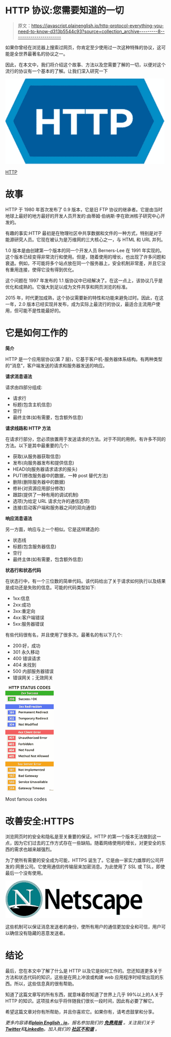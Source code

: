# HTTP 协议:您需要知道的一切

> 原文：<https://javascript.plainenglish.io/http-protocol-everything-you-need-to-know-d313b5544c93?source=collection_archive---------8----------------------->

如果你曾经在浏览器上搜索过网页，你肯定至少使用过一次这种特殊的协议，这可能是全世界最著名的协议之一。

因此，在本文中，我们将介绍这个故事、方法以及您需要了解的一切，以便对这个流行的协议有一个基本的了解。让我们深入研究一下

![](img/46a167a26c267bf0239613fda31eb094.png)

[HTTP](https://en.wikipedia.org/wiki/Hypertext_Transfer_Protocol)

# 故事

HTTP 于 1980 年首次发布了 0.9 版本，它是旧 FTP 协议的继承者。它是由当时地球上最好的地方最好的开发人员开发的:由蒂姆·伯纳斯·李在欧洲核子研究中心开发的。

有趣的事实:HTTP 最初是在物理社区中共享数据和文件的一种方式，特别是对于能源研究人员。它现在被认为是万维网的三大核心之一，与 HTML 和 URL 并列。

1.0 版本是由创建第一个版本的同一个开发人员 Berners-Lee 在 1991 年实现的。这个版本已经变得非常流行和使用。但是，随着使用的增长，也出现了许多问题和衰退。例如，不可能将多个站点放在同一个服务器上，安全机制非常差，并且它没有重用连接，使得它没有得到优化。

这个问题在 1997 年发布的 1.1 版协议中已经解决了。在这一点上，该协议几乎是优化和成熟的。它强大到足以成为文件共享和网页浏览的标准。

2015 年，时代更加成熟，这个协议需要新的特性和功能来避免过时。因此，在这一年，2.0 版本已经实现并发布，成为实际上最流行的协议，最适合主流用户使用，但可能不是性能最好的。

# 它是如何工作的

**简介**

HTTP 是一个应用层协议(第 7 层)，它基于客户机-服务器体系结构。有两种类型的“消息”，客户端发送的请求和服务器发送的响应。

**请求消息语法**

请求由四部分组成:

*   请求行
*   标题(包含主机信息)
*   空行
*   最终主体(如有需要，包含额外信息)

**请求线路和 HTTP 方法**

在请求行部分，您必须放置用于发送请求的方法。对于不同的用例，有许多不同的方法。以下是其中最重要的几个:

*   获取(从服务器获取信息)
*   发布(向服务器发布和提供信息)
*   HEAD(向服务器请求请求的报头)
*   PUT(修改服务器中的数据，一种 post 替代方法)
*   删除(删除服务器中的数据)
*   修补(对资源应用部分修改)
*   跟踪(提供了一种有用的调试机制)
*   选项(为给定 URL 请求允许的通信选项)
*   连接(启动客户端和服务器之间的双向通信)

**响应消息语法**

另一方面，响应与上一个相似。它是这样建造的:

*   状态线
*   标题(包含服务器信息)
*   空行
*   最终主体(如有需要，包含额外信息)

**状态行和状态代码**

在状态行中，有一个三位数的简单代码。该代码给出了关于请求如何执行以及结果是成功还是失败的信息。可能的代码类型如下:

*   1xx:信息
*   2xx:成功
*   3xx:重定向
*   4xx:客户端错误
*   5xx:服务器错误

有些代码很有名，并且使用了很多次。最著名的有以下几个:

*   200:好，成功
*   301 永久移动
*   400 错误请求
*   404 未找到
*   500 内部服务器错误
*   错误网关；无效网关

![](img/77a20e34d8ceeb3e0228098877fff0a7.png)

Most famous codes

# 改善安全:HTTPS

浏览网页时的安全和隐私是至关重要的保证。HTTP 的第一个版本无法做到这一点，因为它们过去的工作方式存在一些缺陷。随着网络使用的增长，对更安全的东西的需求也越来越强烈。

为了使所有需要的安全成为可能，HTTPS 诞生了。它是由一家实力雄厚的公司开发的:网景公司。它使用通信的传输层来加密消息。为此使用了 SSL 或 TSL，即使最后一个没有使用。

![](img/fd7da608592062dcc05d0ea4ffc2c970.png)

这些机制可以保证消息发送者的身份，使所有用户的通信更加安全和可信，用户可以确信没有隐藏的恶意发送者。

# **结论**

最后，您在本文中了解了什么是 HTTP 以及它是如何工作的。您还知道更多关于方法和状态代码的知识，这些是在网上冲浪或构建 web 应用程序时经常出现的东西。所以，这些信息真的很有帮助。

知道了这篇文章写的所有东西，就意味着你知道了世界上几乎 99%以上的人关于 HTTP 的知识。这项技术似乎将伴随我们很长一段时间，因此有必要了解它。

希望这篇文章对你有所帮助，并且你喜欢它。如果你有，请考虑鼓掌和分享。

*更多内容请看*[***plain English . io***](https://plainenglish.io/)*。报名参加我们的* [***免费周报***](http://newsletter.plainenglish.io/) *。关注我们关于*[***Twitter***](https://twitter.com/inPlainEngHQ)*和*[***LinkedIn***](https://www.linkedin.com/company/inplainenglish/)*。加入我们的* [***社区不和谐***](https://discord.gg/GtDtUAvyhW) *。*